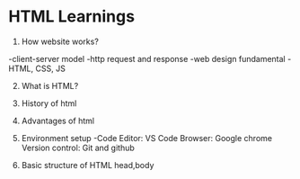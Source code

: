 # HTML Learnings

1. How website works?


 -client-server model
 -http request and response
 -web design fundamental -HTML, CSS, JS


2. What is HTML? 
3. History of html
4. Advantages of html
5. Environment setup
     -Code Editor: VS Code
     Browser: Google chrome
     Version control: Git and github

6. Basic structure of HTML
    head,body
